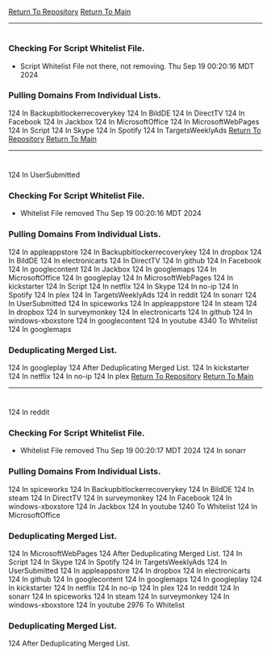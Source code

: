 [Return To Repository](https://github.com/DigitalWarrior/piholeparser/)
[Return To Main](https://github.com/DigitalWarrior/piholeparser/blob/master/RecentRunLogs/Mainlog.md)
____________________________________
# 
### Checking For Script Whitelist File.
* Script Whitelist File not there, not removing. Thu Sep 19 00:20:16 MDT 2024
### Pulling Domains From Individual Lists.
124 In Backupbitlockerrecoverykey
124 In BildDE
124 In DirectTV
124 In Facebook
124 In Jackbox
124 In MicrosoftOffice
124 In MicrosoftWebPages
124 In Script
124 In Skype
124 In Spotify
124 In TargetsWeeklyAds
[Return To Repository](https://github.com/DigitalWarrior/piholeparser/)
[Return To Main](https://github.com/DigitalWarrior/piholeparser/blob/master/RecentRunLogs/Mainlog.md)
____________________________________
# 
124 In UserSubmitted
### Checking For Script Whitelist File.
* Whitelist File removed Thu Sep 19 00:20:16 MDT 2024
### Pulling Domains From Individual Lists.
124 In appleappstore
124 In Backupbitlockerrecoverykey
124 In dropbox
124 In BildDE
124 In electronicarts
124 In DirectTV
124 In github
124 In Facebook
124 In googlecontent
124 In Jackbox
124 In googlemaps
124 In MicrosoftOffice
124 In googleplay
124 In MicrosoftWebPages
124 In kickstarter
124 In Script
124 In netflix
124 In Skype
124 In no-ip
124 In Spotify
124 In plex
124 In TargetsWeeklyAds
124 In reddit
124 In sonarr
124 In UserSubmitted
124 In spiceworks
124 In appleappstore
124 In steam
124 In dropbox
124 In surveymonkey
124 In electronicarts
124 In github
124 In windows-xboxstore
124 In googlecontent
124 In youtube
4340 To Whitelist
124 In googlemaps
### Deduplicating Merged List.
124 In googleplay
124 After Deduplicating Merged List.
124 In kickstarter
124 In netflix
124 In no-ip
124 In plex
[Return To Repository](https://github.com/DigitalWarrior/piholeparser/)
[Return To Main](https://github.com/DigitalWarrior/piholeparser/blob/master/RecentRunLogs/Mainlog.md)
____________________________________
# 
124 In reddit
### Checking For Script Whitelist File.
* Whitelist File removed Thu Sep 19 00:20:17 MDT 2024
124 In sonarr
### Pulling Domains From Individual Lists.
124 In spiceworks
124 In Backupbitlockerrecoverykey
124 In BildDE
124 In steam
124 In DirectTV
124 In surveymonkey
124 In Facebook
124 In windows-xboxstore
124 In Jackbox
124 In youtube
1240 To Whitelist
124 In MicrosoftOffice
### Deduplicating Merged List.
124 In MicrosoftWebPages
124 After Deduplicating Merged List.
124 In Script
124 In Skype
124 In Spotify
124 In TargetsWeeklyAds
124 In UserSubmitted
124 In appleappstore
124 In dropbox
124 In electronicarts
124 In github
124 In googlecontent
124 In googlemaps
124 In googleplay
124 In kickstarter
124 In netflix
124 In no-ip
124 In plex
124 In reddit
124 In sonarr
124 In spiceworks
124 In steam
124 In surveymonkey
124 In windows-xboxstore
124 In youtube
2976 To Whitelist
### Deduplicating Merged List.
124 After Deduplicating Merged List.
